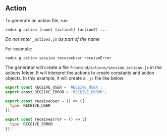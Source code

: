 ## Action

To generate an action file, run

```
redux g action [name] [action1] [action2] ...
```

_Do not enter `_actions.js` as part of the name_

For example:

```
redux g action session receiveUser receiveError
```

The generator will create a file `frontend/actions/session_actions.js` in the actions folder. It will interpret the actions to create constants and action objects. In this example, it will create a `.js` file like below:

```js
export const RECEIVE_USER = 'RECEIVE_USER';
export const RECEIVE_ERROR = 'RECEIVE_ERROR';

export const receiveUser = () => ({
  type: RECEIVE_USER
});

export const receiveError = () => ({
  type: RECEIVE_ERROR
});
```
